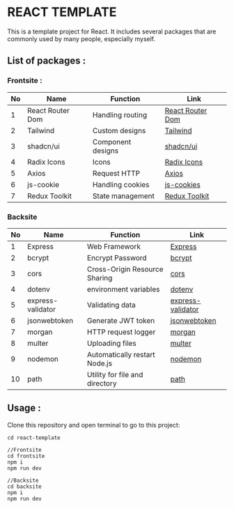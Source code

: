 # REACT TEMPLATE

This is a template project for React. It includes several packages that are commonly used by many people, especially myself.

## List of packages :

### Frontsite :
| No  | Name | Function  | Link  |
| ------------ | ------------ | ------------ | ------------ |
| 1 | React Router Dom  | Handling routing  |  [React Router Dom](https://reactrouter.com/en/main/start/tutorial "React Router Dom") |
| 2  | Tailwind  | Custom designs  | [Tailwind](https://tailwindcss.com/docs/guides/vite "Tailwind")  |
| 3  | shadcn/ui  | Component designs  | [shadcn/ui](https://ui.shadcn.com/docs/installation/vite "shadcn/ui")  |
| 4  | Radix Icons  | Icons  | [Radix Icons](https://www.radix-ui.com/icons "Radix Icons")  |
| 5  | Axios  | Request HTTP  | [Axios](https://axios-http.com/docs/intro "Axios")  |
| 6  | js-cookie  | Handling cookies  | [js-cookies](https://www.npmjs.com/package/js-cookie "js-cookies")  |
| 7  | Redux Toolkit  | State management  | [Redux Toolkit](https://redux-toolkit.js.org/tutorials/quick-start "Redux Toolkit")  |

### Backsite
| No  | Name | Function  | Link  |
| ------------ | ------------ | ------------ | ------------ |
| 1 | Express | Web Framework | [Express](https://expressjs.com/en/starter/installing.html "Express") |
| 2 | bcrypt | Encrypt Password | [bcrypt](https://www.npmjs.com/package/bcrypt "bcrypt") |
|3|cors| Cross-Origin Resource Sharing| [cors](https://www.npmjs.com/package/cors "cors")|
|4|dotenv|environment variables|[dotenv](https://www.npmjs.com/package/dotenv "dotenv")|
|5|express-validator|Validating data|[express-validator](https://www.npmjs.com/package/express-validator "express-validator")|
|6|jsonwebtoken|Generate JWT token|[jsonwebtoken](https://www.npmjs.com/package/jsonwebtoken "jsonwebtoken")|
|7|morgan|HTTP request logger|[morgan](https://www.npmjs.com/package/morgan "morgan")|
|8|multer|Uploading files|[multer](https://www.npmjs.com/package/multer "multer")|
|9|nodemon|Automatically restart Node.js|[nodemon](https://www.npmjs.com/package/nodemon "nodemon")|
|10|path|Utility for file and directory|[path](https://www.npmjs.com/package/path "path")|

## Usage :
Clone this repository and open terminal to go to this project:
```
cd react-template

//Frontsite
cd frontsite
npm i
npm run dev

//Backsite
cd backsite
npm i
npm run dev
```

